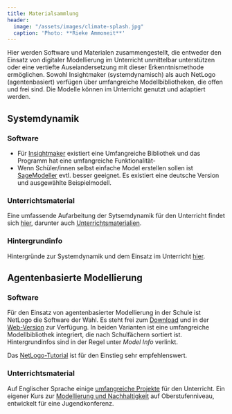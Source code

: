 ```yaml
---
title: Materialsammlung
header:
  image: "/assets/images/climate-splash.jpg"
  caption: 'Photo: **Rieke Ammoneit**'
---
```


Hier werden Software und Materialen zusammengestellt, die entweder den Einsatz von digitaler Modellierung im Unterricht unmittelbar unterstützen oder eine vertiefte Auseiandersetzung mit dieser Erkenntnismethode ermöglichen. Sowohl Insightmaker (systemdynamisch) als auch NetLogo (agentenbasiert) verfügen über umfangreiche Modellbibliotheken, die offen und frei sind. Die Modelle können im Unterricht genutzt und adaptiert werden.
<!--more-->

## Systemdynamik
### Software
* Für [Insightmaker](https://insightmaker.com/explore) existiert eine Umfangreiche Bibliothek und das Programm hat eine umfangreiche Funktionalität- 
* Wenn Schüler/innen selbst einfache Model erstellen sollen ist [SageModeller](https://sagemodeler.concord.org/) evtl. besser geeignet. Es existiert eine deutsche Version und ausgewählte Beispielmodell. 

### Unterrichtsmaterial
Eine umfassende Aufarbeitung der Sytsemdynamik für den Unterricht findet sich [hier](http://www.clexchange.org/), darunter auch [Unterrichtsmaterialien](http://www.clexchange.org/cleproducts/shapeofchange_lessons.asp). 

### Hintergrundinfo
Hintergründe zur Systemdynamik und dem Einsatz im Unterricht [hier](http://www.clexchange.org/gettingstarted/intropacket.asp).

## Agentenbasierte Modellierung
### Software
Für den Einsatz von agentenbasierter Modellierung in der Schule ist NetLogo die Software der Wahl. Es steht frei zum [Download](http://ccl.northwestern.edu/netlogo/) und in der [Web-Version](http://www.netlogoweb.org/launch#http://www.netlogoweb.org/assets/modelslib/Sample%20Models/Biology/Ants.nlogo) zur Verfügung. In beiden Varianten ist eine umfangreiche Modellbibliothek integriert, die nach Schulfächern sortiert ist. Hintergrundinfos sind in der Regel unter *Model Info* verlinkt.

Das [NetLogo-Tutorial](https://ccl.northwestern.edu/netlogo/docs/tutorial1.html) ist für den Einstieg sehr empfehlenswert. 

### Unterrichtsmaterial
Auf Englischer Sprache einige [umfangreiche Projekte](http://ccl.northwestern.edu/classroom%20resourses.shtml) für den Unterricht.
Ein eigener Kurs zur [Modellierung und Nachhaltigkeit](https://ammrie.github.io/sustainablityNetLogo//unit00/unit00-02_intro.html) auf Oberstufenniveau, entwickelt für eine Jugendkonferenz. 

